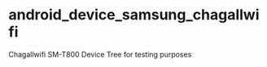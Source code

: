 android_device_samsung_chagallwifi
========================================

Chagallwifi SM-T800 Device Tree for testing purposes
